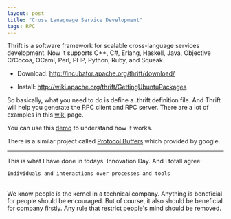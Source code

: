 ```yaml
---
layout: post
title: "Cross Lanaguage Service Development"
tags: RPC
---
```


Thrift is a software framework for scalable cross-language services development.
Now it supports C++, C#, Erlang, Haskell, Java, Objective C/Cocoa, OCaml, Perl, PHP, Python, Ruby, and Squeak.

* Download: <a href='http://incubator.apache.org/thrift/download/'>http://incubator.apache.org/thrift/download/</a>

* Install: <a href='http://wiki.apache.org/thrift/GettingUbuntuPackages'>http://wiki.apache.org/thrift/GettingUbuntuPackages</a>

So basically, what you need to do is define a .thrift definition file. And Thrift will help you generate the RPC client and RPC server. There are a lot of examples in this <a href='http://wiki.apache.org/thrift/'>wiki</a> page.

You can use this <a href='http://chanian.com/2010/05/13/thrift-tutorial-a-php-client/'>demo</a> to understand how it works.

There is a similar project called <a href='http://code.google.com/apis/protocolbuffers/'>Protocol Buffers</a> which provided by google.

------------------
This is what I have done in todays' Innovation Day. And I totall agree:
<pre><code>Individuals and interactions over processes and tools</code></pre>
<br />
We know people is the kernel in a technical company. Anything is beneficial for people should be encouraged. But of course, it also should be beneficial for company firstly. Any rule that restrict people's mind should be removed.

